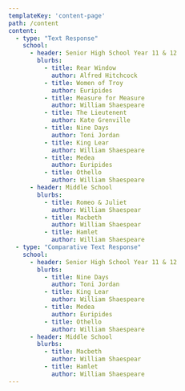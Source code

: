 ```yaml
---
templateKey: 'content-page'
path: /content
content:
  - type: "Text Response"
    school: 
      - header: Senior High School Year 11 & 12
        blurbs:
          - title: Rear Window
            author: Alfred Hitchcock
          - title: Women of Troy
            author: Euripides
          - title: Measure for Measure
            author: William Shaespeare
          - title: The Lieutenent
            author: Kate Grenville
          - title: Nine Days
            author: Toni Jordan
          - title: King Lear
            author: William Shaespeare
          - title: Medea
            author: Euripides
          - title: Othello
            author: William Shaespeare
      - header: Middle School
        blurbs:
          - title: Romeo & Juliet
            author: William Shaespear
          - title: Macbeth
            author: William Shaespear
          - title: Hamlet
            author: William Shaespeare
  - type: "Comparative Text Response"
    school: 
      - header: Senior High School Year 11 & 12
        blurbs:
          - title: Nine Days
            author: Toni Jordan
          - title: King Lear
            author: William Shaespeare
          - title: Medea
            author: Euripides
          - title: Othello
            author: William Shaespeare
      - header: Middle School
        blurbs:
          - title: Macbeth
            author: William Shaespear
          - title: Hamlet
            author: William Shaespeare
---
```

